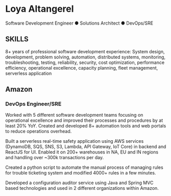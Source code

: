 # Loya Altangerel
Software Development Engineer ● Solutions Architect ● DevOps/SRE
## SKILLS
8+ years of professional software development experience: System design, development, problem solving, automation, distributed systems, monitoring, troubleshooting, testing, reliability, security, cost optimization, performance efficiency, operational excellence, capacity planning, fleet management, serverless application

## Amazon
### DevOps Engineer/SRE
Worked with 5 different software development teams focusing on operational excellence and improved their processes and procedures by at least 20% YoY. Created and developed 8+ automation tools and web portals to reduce operations overhead.

Built a serverless real-time safety application using AWS services (DynamoDB, SQS, SNS, S3, Lambda, API Gateway, IoT Core) in backend and ReactJS for UI. Enabled it on 200+ warehouses in NA, EU and IN regions and handling over ~300k transactions per day.

Created a python script to automate the manual process of managing rules for trouble ticketing system and modified 4000+ rules in a few minutes.

Developed a configuration auditor service using Java and Spring MVC based technologies and used in 2 different organizations within Amazon.
